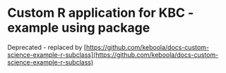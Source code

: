# Custom R application for KBC - example using package

Deprecated - replaced by [https://github.com/keboola/docs-custom-science-example-r-subclass](https://github.com/keboola/docs-custom-science-example-r-subclass)
